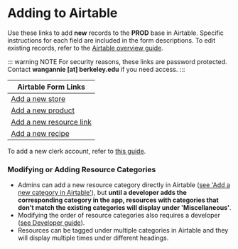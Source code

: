 # Adding to Airtable

Use these links to add **new** records to the **PROD** base in Airtable. Specific instructions for each field are included in the form descriptions. To edit existing records, refer to the [Airtable overview guide](./#usage).

::: warning NOTE
For security reasons, these links are password protected. Contact **wangannie [at] berkeley.edu** if you need access.
:::

| Airtable Form Links                                               |
| ----------------------------------------------------------------- |
| [Add a new store](https://airtable.com/shrQIlY8nMRBJfElw)         |
| [Add a new product](https://airtable.com/shrFUgVUHDns8QqoW)       |
| [Add a new resource link](https://airtable.com/shrrLPnVm6kOA9nZZ) |
| [Add a new recipe](https://airtable.com/shrTcadx79jrY30HV)        |

To add a new clerk account, refer to [this guide](./newclerk.md).

### Modifying or Adding Resource Categories
- Admins can add a new resource category directly in Airtable ([see 'Add a new category in Airtable'](../customer/resources.md#add-a-new-category-in-airtable)), but **until a developer adds the corresponding category in the app, resources with categories that don't match the existing categories will display under 'Miscellaneous'**.
- Modifying the order of resource categories also requires a developer ([see Developer guide](../customer/resources.md)).
- Resources can be tagged under multiple categories in Airtable and they will display multiple times under different headings.
